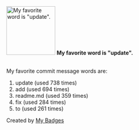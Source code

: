 <img src="https://my-badges.github.io/my-badges/favorite-word.png" alt="My favorite word is &quot;update&quot;." title="My favorite word is &quot;update&quot;." width="128">
<strong>My favorite word is &quot;update&quot;.</strong>
<br><br>

My favorite commit message words are:

1. update (used 738 times)
2. add (used 694 times)
3. readme.md (used 359 times)
4. fix (used 284 times)
5. to (used 261 times)


Created by <a href="https://github.com/my-badges/my-badges">My Badges</a>
